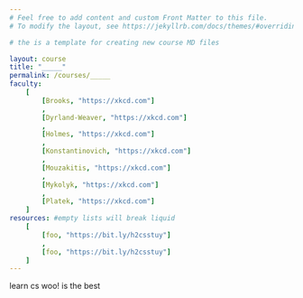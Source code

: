 ```yaml
---
# Feel free to add content and custom Front Matter to this file.
# To modify the layout, see https://jekyllrb.com/docs/themes/#overriding-theme-defaults

# the is a template for creating new course MD files

layout: course
title: "_____"
permalink: /courses/_____
faculty:
    [
        [Brooks, "https://xkcd.com"]
        ,
        [Dyrland-Weaver, "https://xkcd.com"]
        ,
        [Holmes, "https://xkcd.com"]
        ,
        [Konstantinovich, "https://xkcd.com"]
        ,
        [Mouzakitis, "https://xkcd.com"]
        ,
        [Mykolyk, "https://xkcd.com"]
        ,
        [Platek, "https://xkcd.com"]
    ]
resources: #empty lists will break liquid
    [
        [foo, "https://bit.ly/h2csstuy"]
        ,
        [foo, "https://bit.ly/h2csstuy"]
    ]
---
```


learn cs woo! is the best
